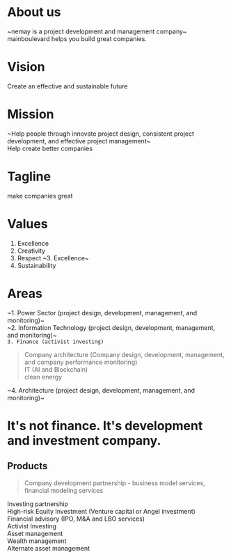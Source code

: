 # About us
~nemay is a project development and management company~ <br>
mainboulevard helps you build great companies.
# Vision
Create an effective and sustainable future
# Mission
~Help people through innovate project design, consistent project development, and effective project management~ <br>
Help create better companies
# Tagline
make companies great
# Values
1. Excellence
2. Creativity
3. Respect
~3. Excellence~
4. Sustainability
# Areas
~1. Power Sector (project design, development, management, and monitoring)~ <br>
~2. Information Technology (project design, development, management, and monitoring)~ <br>
`3. Finance (activist investing)` <br>
> Company architecture (Company design, development, management, and company performance monitoring) <br>
> IT (AI and Blockchain) <br>
> clean energy <br>

~4. Architecture (project design, development, management, and monitoring)~ <br>
# It's not finance. It's development and investment company.
## Products
> Company development partnership - business model services, financial modeling services

Investing partnership <br>
High-risk Equity Investment (Venture capital or Angel investment) <br>
Financial advisory (IPO, M&A and LBO services) <br>
Activist Investing <br>
Asset management <br>
Wealth management <br>
Alternate asset management <br>
